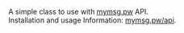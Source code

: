 A simple class to use with [mymsg.pw](https://mymsg.pw/) API.  
Installation and usage Information: [mymsg.pw/api](https://mymsg.pw/api).
